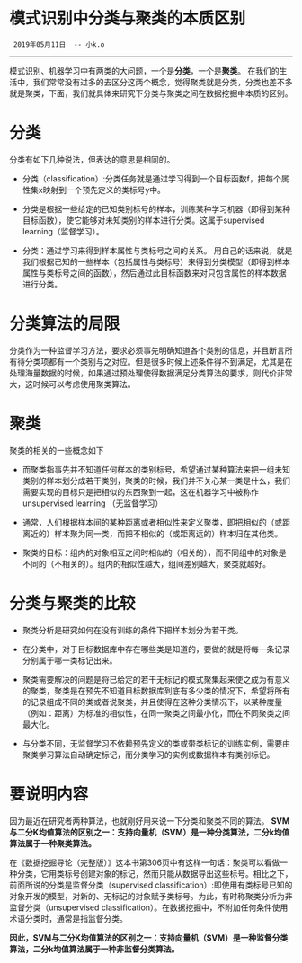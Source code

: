 # 模式识别中分类与聚类的本质区别
` 2019年05月11日  -- 小k.o`

----------
 模式识别、机器学习中有两类的大问题，一个是**分类**，一个是**聚类**。 在我们的生活中，我们常常没有过多的去区分这两个概念，觉得聚类就是分类，分类也差不多就是聚类，下面，我们就具体来研究下分类与聚类之间在数据挖掘中本质的区别。

# 分类

分类有如下几种说法，但表达的意思是相同的。

- 分类（classification）:分类任务就是通过学习得到一个目标函数f，把每个属性集x映射到一个预先定义的类标号y中。

- 分类是根据一些给定的已知类别标号的样本，训练某种学习机器（即得到某种目标函数），使它能够对未知类别的样本进行分类。这属于supervised learning（监督学习）。

- 分类：通过学习来得到样本属性与类标号之间的关系。 
用自己的话来说，就是我们根据已知的一些样本（包括属性与类标号）来得到分类模型（即得到样本属性与类标号之间的函数），然后通过此目标函数来对只包含属性的样本数据进行分类。

# 分类算法的局限
分类作为一种监督学习方法，要求必须事先明确知道各个类别的信息，并且断言所有待分类项都有一个类别与之对应。但是很多时候上述条件得不到满足，尤其是在处理海量数据的时候，如果通过预处理使得数据满足分类算法的要求，则代价非常大，这时候可以考虑使用聚类算法。

# 聚类
聚类的相关的一些概念如下

- 而聚类指事先并不知道任何样本的类别标号，希望通过某种算法来把一组未知类别的样本划分成若干类别，聚类的时候，我们并不关心某一类是什么，我们需要实现的目标只是把相似的东西聚到一起，这在机器学习中被称作 unsupervised learning （无监督学习）


- 通常，人们根据样本间的某种距离或者相似性来定义聚类，即把相似的（或距离近的）样本聚为同一类，而把不相似的（或距离远的）样本归在其他类。


- 聚类的目标：组内的对象相互之间时相似的（相关的），而不同组中的对象是不同的（不相关的）。组内的相似性越大，组间差别越大，聚类就越好。

# 分类与聚类的比较

- 聚类分析是研究如何在没有训练的条件下把样本划分为若干类。


- 在分类中，对于目标数据库中存在哪些类是知道的，要做的就是将每一条记录分别属于哪一类标记出来。


- 聚类需要解决的问题是将已给定的若干无标记的模式聚集起来使之成为有意义的聚类，聚类是在预先不知道目标数据库到底有多少类的情况下，希望将所有的记录组成不同的类或者说聚类，并且使得在这种分类情况下，以某种度量（例如：距离）为标准的相似性，在同一聚类之间最小化，而在不同聚类之间最大化。


- 与分类不同，无监督学习不依赖预先定义的类或带类标记的训练实例，需要由聚类学习算法自动确定标记，而分类学习的实例或数据样本有类别标记。


# 要说明内容
因为最近在研究者两种算法，也就刚好用来说一下分类和聚类不同的算法。 
**SVM与二分K均值算法的区别之一：支持向量机（SVM）是一种分类算法，二分k均值算法属于一种聚类算法。**

在《数据挖掘导论（完整版）》这本书第306页中有这样一句话：聚类可以看做一种分类，它用类标号创建对象的标记，然而只能从数据导出这些标号。相比之下，前面所说的分类是监督分类（supervised classification）:即使用有类标号已知的对象开发的模型，对新的、无标记的对象赋予类标号。为此，有时称聚类分析为非监督分类（unsupervised classification）。在数据挖掘中，不附加任何条件使用术语分类时，通常是指监督分类。

**因此，SVM与二分K均值算法的区别之一：支持向量机（SVM）是一种监督分类算法，二分k均值算法属于一种非监督分类算法。**
